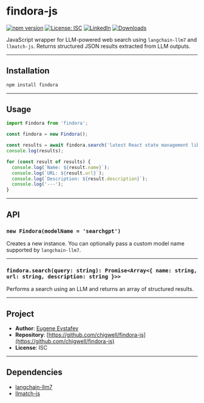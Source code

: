 # findora-js

[![npm version](https://badge.fury.io/js/findora-js.svg)](https://badge.fury.io/js/findora-js)
[![License: ISC](https://img.shields.io/badge/License-ISC-blue.svg)](https://opensource.org/licenses/ISC)
[![LinkedIn](https://img.shields.io/badge/LinkedIn-blue)](https://www.linkedin.com/in/eugene-evstafev-716669181/)
[![Downloads](https://img.shields.io/npm/dy/findora-js)](https://img.shields.io/npm/dy/findora-js)

JavaScript wrapper for LLM-powered web search using `langchain-llm7` and `llmatch-js`. Returns structured JSON results extracted from LLM outputs.

---

## Installation

```bash
npm install findora
````

---

## Usage

```js
import Findora from 'findora';

const findora = new Findora();

const results = await findora.search('latest React state management libraries');
console.log(results);

for (const result of results) {
  console.log(`Name: ${result.name}`);
  console.log(`URL: ${result.url}`);
  console.log(`Description: ${result.description}`);
  console.log('---');
}
```

---

## API

### `new Findora(modelName = 'searchgpt')`

Creates a new instance. You can optionally pass a custom model name supported by `langchain-llm7`.

---

### `findora.search(query: string): Promise<Array<{ name: string, url: string, description: string }>>`

Performs a search using an LLM and returns an array of structured results.

---

## Project

* **Author**: [Eugene Evstafev](https://www.linkedin.com/in/eugene-evstafev-716669181/)
* **Repository**: [https://github.com/chigwell/findora-js](https://github.com/chigwell/findora-js)
* **License**: ISC

---

## Dependencies

* [langchain-llm7](https://www.npmjs.com/package/langchain-llm7)
* [llmatch-js](https://www.npmjs.com/package/llmatch-js)
